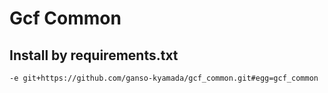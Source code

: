 # Gcf Common

## Install by requirements.txt

```
-e git+https://github.com/ganso-kyamada/gcf_common.git#egg=gcf_common
```
